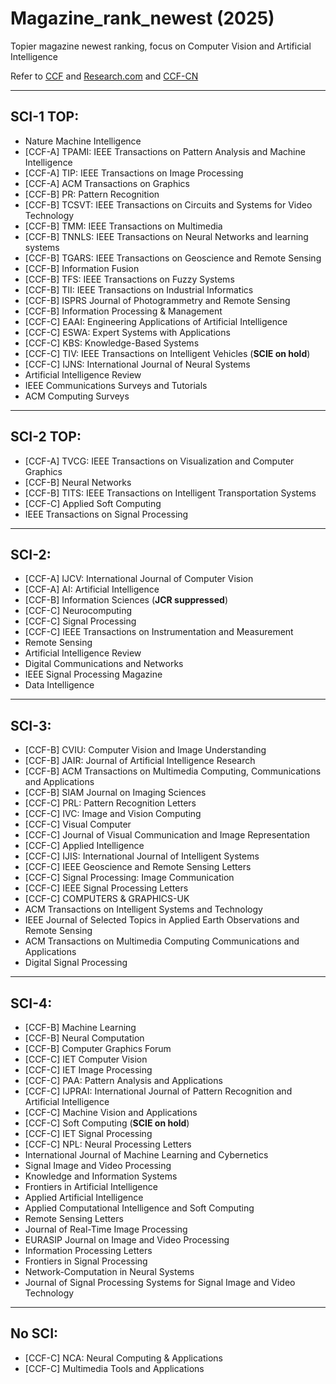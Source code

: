 # Magazine_rank_newest (2025)
Topier magazine newest ranking, focus on Computer Vision and Artificial Intelligence

Refer to [CCF](https://www.ccf.org.cn/Academic_Evaluation/AI/) and [Research.com](http://www.guide2research.com/journals/) and [CCF-CN](https://www.ccf.org.cn/ccftjgjxskwml/)

---

## SCI-1 TOP:
- Nature Machine Intelligence
- [CCF-A] TPAMI: IEEE Transactions on Pattern Analysis and Machine Intelligence 
- [CCF-A] TIP: IEEE Transactions on Image Processing
- [CCF-A] ACM Transactions on Graphics
- [CCF-B] PR: Pattern Recognition
- [CCF-B] TCSVT: IEEE Transactions on Circuits and Systems for Video Technology 
- [CCF-B] TMM: IEEE Transactions on Multimedia
- [CCF-B] TNNLS: IEEE Transactions on Neural Networks and learning systems
- [CCF-B] TGARS: IEEE Transactions on Geoscience and Remote Sensing
- [CCF-B] Information Fusion
- [CCF-B] TFS: IEEE Transactions on Fuzzy Systems
- [CCF-B] TII: IEEE Transactions on Industrial Informatics
- [CCF-B] ISPRS Journal of Photogrammetry and Remote Sensing
- [CCF-B] Information Processing & Management
- [CCF-C] EAAI: Engineering Applications of Artificial Intelligence
- [CCF-C] ESWA: Expert Systems with Applications
- [CCF-C] KBS: Knowledge-Based Systems
- [CCF-C] TIV: IEEE Transactions on Intelligent Vehicles (**SCIE on hold**)
- [CCF-C] IJNS: International Journal of Neural Systems
- Artificial Intelligence Review
- IEEE Communications Surveys and Tutorials
- ACM Computing Surveys

---

## SCI-2 TOP:
- [CCF-A] TVCG: IEEE Transactions on Visualization and Computer Graphics
- [CCF-B] Neural Networks
- [CCF-B] TITS: IEEE Transactions on Intelligent Transportation Systems
- [CCF-C] Applied Soft Computing
- IEEE Transactions on Signal Processing

---

## SCI-2:
- [CCF-A] IJCV: International Journal of Computer Vision
- [CCF-A] AI: Artificial Intelligence 
- [CCF-B] Information Sciences (**JCR suppressed**)
- [CCF-C] Neurocomputing
- [CCF-C] Signal Processing 
- [CCF-C] IEEE Transactions on Instrumentation and Measurement
- Remote Sensing
- Artificial Intelligence Review
- Digital Communications and Networks
- IEEE Signal Processing Magazine
- Data Intelligence

---

## SCI-3:
- [CCF-B] CVIU: Computer Vision and Image Understanding 
- [CCF-B] JAIR: Journal of Artificial Intelligence Research
- [CCF-B] ACM Transactions on Multimedia Computing, Communications and Applications
- [CCF-B] SIAM Journal on Imaging Sciences 
- [CCF-C] PRL: Pattern Recognition Letters 
- [CCF-C] IVC: Image and Vision Computing 
- [CCF-C] Visual Computer
- [CCF-C] Journal of Visual Communication and Image Representation 
- [CCF-C] Applied Intelligence 
- [CCF-C] IJIS: International Journal of Intelligent Systems 
- [CCF-C] IEEE Geoscience and Remote Sensing Letters 
- [CCF-C] Signal Processing: Image Communication
- [CCF-C] IEEE Signal Processing Letters
- [CCF-C] COMPUTERS & GRAPHICS-UK
- ACM Transactions on Intelligent Systems and Technology
- IEEE Journal of Selected Topics in Applied Earth Observations and Remote Sensing
- ACM Transactions on Multimedia Computing Communications and Applications
- Digital Signal Processing

---

## SCI-4:
- [CCF-B] Machine Learning 
- [CCF-B] Neural Computation 
- [CCF-B] Computer Graphics Forum
- [CCF-C] IET Computer Vision 
- [CCF-C] IET Image Processing
- [CCF-C] PAA: Pattern Analysis and Applications 
- [CCF-C] IJPRAI: International Journal of Pattern Recognition and Artificial Intelligence 
- [CCF-C] Machine Vision and Applications
- [CCF-C] Soft Computing (**SCIE on hold**)
- [CCF-C] IET Signal Processing
- [CCF-C] NPL: Neural Processing Letters 
- International Journal of Machine Learning and Cybernetics
- Signal Image and Video Processing
- Knowledge and Information Systems
- Frontiers in Artificial Intelligence
- Applied Artificial Intelligence
- Applied Computational Intelligence and Soft Computing
- Remote Sensing Letters
- Journal of Real-Time Image Processing
- EURASIP Journal on Image and Video Processing
- Information Processing Letters
- Frontiers in Signal Processing
- Network-Computation in Neural Systems
- Journal of Signal Processing Systems for Signal Image and Video Technology

--- 

## No SCI:
- [CCF-C] NCA: Neural Computing & Applications 
- [CCF-C] Multimedia Tools and Applications 
